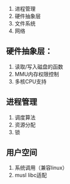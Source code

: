 1. 进程管理
2. 硬件抽象层
3. 文件系统
4. 网络

## 硬件抽象层：

1. 读取/写入磁盘的函数
2. MMU内存权限控制
3. 多核CPU支持

## 进程管理

1. 调度算法
2. 资源分配
3. 锁

## 用户空间

1. 系统调用（兼容linux）
2. musl libc适配

